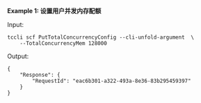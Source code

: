 **Example 1: 设置用户并发内存配额**



Input: 

```
tccli scf PutTotalConcurrencyConfig --cli-unfold-argument  \
    --TotalConcurrencyMem 128000
```

Output: 
```
{
    "Response": {
        "RequestId": "eac6b301-a322-493a-8e36-83b295459397"
    }
}
```


